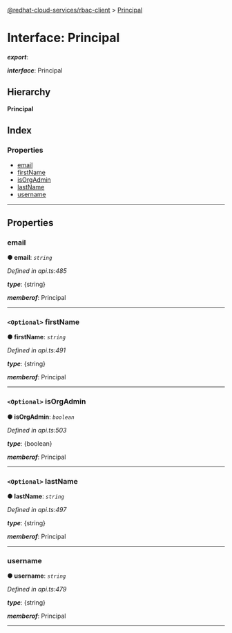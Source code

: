 [@redhat-cloud-services/rbac-client](../README.md) > [Principal](../interfaces/principal.md)

# Interface: Principal

*__export__*: 

*__interface__*: Principal

## Hierarchy

**Principal**

## Index

### Properties

* [email](principal.md#email)
* [firstName](principal.md#firstname)
* [isOrgAdmin](principal.md#isorgadmin)
* [lastName](principal.md#lastname)
* [username](principal.md#username)

---

## Properties

<a id="email"></a>

###  email

**● email**: *`string`*

*Defined in api.ts:485*

*__type__*: {string}

*__memberof__*: Principal

___
<a id="firstname"></a>

### `<Optional>` firstName

**● firstName**: *`string`*

*Defined in api.ts:491*

*__type__*: {string}

*__memberof__*: Principal

___
<a id="isorgadmin"></a>

### `<Optional>` isOrgAdmin

**● isOrgAdmin**: *`boolean`*

*Defined in api.ts:503*

*__type__*: {boolean}

*__memberof__*: Principal

___
<a id="lastname"></a>

### `<Optional>` lastName

**● lastName**: *`string`*

*Defined in api.ts:497*

*__type__*: {string}

*__memberof__*: Principal

___
<a id="username"></a>

###  username

**● username**: *`string`*

*Defined in api.ts:479*

*__type__*: {string}

*__memberof__*: Principal

___

